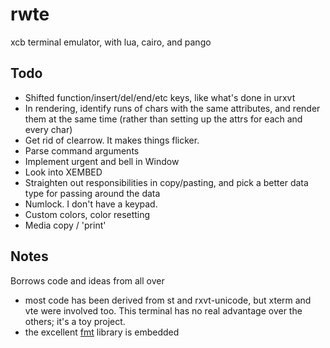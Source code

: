 # rwte

xcb terminal emulator, with lua, cairo, and pango

## Todo

* Shifted function/insert/del/end/etc keys, like what's done in urxvt
* In rendering, identify runs of chars with the same attributes, and
  render them at the same time (rather than setting up the attrs for
  each and every char)
* Get rid of clearrow. It makes things flicker.
* Parse command arguments
* Implement urgent and bell in Window
* Look into XEMBED
* Straighten out responsibilities in copy/pasting, and pick a better
  data type for passing around the data
* Numlock. I don't have a keypad.
* Custom colors, color resetting
* Media copy / 'print'

## Notes

Borrows code and ideas from all over
* most code has been derived from st and rxvt-unicode, but xterm and vte
  were involved too. This terminal has no real advantage over the others;
  it's a toy project.
* the excellent [fmt](https://github.com/fmtlib/fmt) library is embedded
